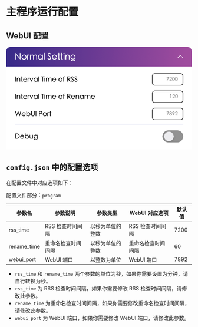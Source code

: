 # 主程序运行配置

## WebUI 配置

![program](../image/config/program.png)


## `config.json` 中的配置选项

在配置文件中对应选项如下：

配置文件部分：`program`

| 参数名         | 参数说明       | 参数类型     | WebUI 对应选项 | 默认值  |
|-------------|------------|----------|------------|------|
| rss_time    | RSS 检查时间间隔 | 以秒为单位的整数 | RSS 检查时间间隔 | 7200 |
| rename_time | 重命名检查时间间隔  | 以秒为单位的整数 | 重命名检查时间间隔  | 60   |
| webui_port  | WebUI 端口   | 以整数为单位   | WebUI 端口   | 7892 |

- `rss_time` 和 `rename_time` 两个参数的单位为秒，如果你需要设置为分钟，请自行转换为秒。
- `rss_time` 为 RSS 检查时间间隔，如果你需要修改 RSS 检查时间间隔，请修改此参数。
- `rename_time` 为重命名检查时间间隔，如果你需要修改重命名检查时间间隔，请修改此参数。
- `webui_port` 为 WebUI 端口，如果你需要修改 WebUI 端口，请修改此参数。
